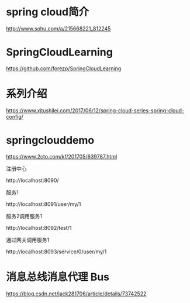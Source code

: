 
# spring cloud简介
  http://www.sohu.com/a/215668221_812245

# SpringCloudLearning
   https://github.com/forezp/SpringCloudLearning

# 系列介绍

   https://www.xjtushilei.com/2017/06/12/spring-cloud-series-spring-cloud-config/

# springclouddemo
   https://www.2cto.com/kf/201705/639787.html
   
  注册中心
  
  http://localhost:8090/
  
  服务1
  
  http://localhost:8091/user/my/1
  
  服务2调用服务1
  
  http://localhost:8092/test/1
  
  通过网关调用服务1
  
  http://localhost:8093/service/0/user/my/1
  
# 消息总线消息代理 Bus

  https://blog.csdn.net/jack281706/article/details/73742522



